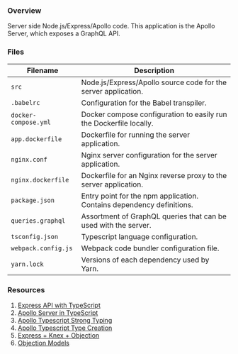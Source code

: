 ### Overview

Server side Node.js/Express/Apollo code.  This application is the Apollo Server, which exposes a 
GraphQL API.

### Files

| Filename                 | Description                                                                |
|--------------------------|----------------------------------------------------------------------------|
| `src`                    | Node.js/Express/Apollo source code for the server application.             |
| `.babelrc`               | Configuration for the Babel transpiler.                                    |
| `docker-compose.yml`     | Docker compose configuration to easily run the Dockerfile locally.         |
| `app.dockerfile`         | Dockerfile for running the server application.                             |
| `nginx.conf`             | Nginx server configuration for the server application.                     |
| `nginx.dockerfile`       | Dockerfile for an Nginx reverse proxy to the server application.           |
| `package.json`           | Entry point for the npm application.  Contains dependency definitions.     |
| `queries.graphql`        | Assortment of GraphQL queries that can be used with the server.            |
| `tsconfig.json`          | Typescript language configuration.                                         |
| `webpack.config.js`      | Webpack code bundler configuration file.                                   |
| `yarn.lock`              | Versions of each dependency used by Yarn.                                  |

### Resources

1. [Express API with TypeScript](https://medium.com/the-andela-way/how-to-set-up-an-express-api-using-webpack-and-typescript-69d18c8c4f52)
2. [Apollo Server in TypeScript](https://medium.com/@th.guibert/basic-apollo-express-graphql-api-with-typescript-2ee021dea2c)
3. [Apollo Typescript Strong Typing](https://www.formidable.com/blog/2019/strong-typing/)
4. [Apollo Typescript Type Creation](https://github.com/dotansimha/graphql-code-generator)
5. [Express + Knex + Objection](https://itnext.io/express-knex-objection-painless-api-with-db-74512c484f0c)
6. [Objection Models](https://vincit.github.io/objection.js/guide/models.html#examples)
